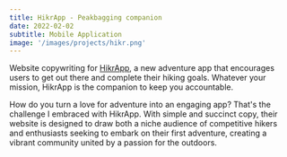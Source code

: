 ```yaml
---
title: HikrApp - Peakbagging companion
date: 2022-02-02
subtitle: Mobile Application
image: '/images/projects/hikr.png'
---
```

Website copywriting for [HikrApp](https://www.hikrapp.com), a new adventure app that encourages users to get out there and complete their hiking goals.
Whatever your mission, HikrApp is the companion to keep you accountable.

How do you turn a love for adventure into an engaging app?
That's the challenge I embraced with HikrApp.
With simple and succinct copy, their website is designed to draw both a niche audience of competitive hikers and enthusiasts seeking to embark on their first adventure, creating a vibrant community united by a passion for the outdoors.
